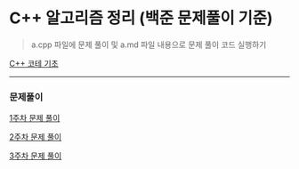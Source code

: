 # C++ 알고리즘 정리 (백준 문제풀이 기준)

> a.cpp 파일에 문제 풀이 및 a.md 파일 내용으로 문제 풀이 코드 실행하기

[C++ 코테 기초](https://github.com/CHOIJUNHYUK01/algorithm_cpp/blob/main/cpp_tutorial/README.md)

---

### 문제풀이

[1주차 문제 풀이](https://github.com/CHOIJUNHYUK01/algorithm_cpp/blob/main/1week/)

[2주차 문제 풀이](https://github.com/CHOIJUNHYUK01/algorithm_cpp/blob/main/2week/)

[3주차 문제 풀이](https://github.com/CHOIJUNHYUK01/algorithm_cpp/blob/main/3week/)
